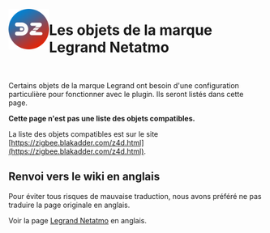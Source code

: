 <a href="#"><img align="left" width="80" height="80" src="../Images/logo_Z4D.png" alt="Logo"></a>

# Les objets de la marque Legrand Netatmo

</br>

Certains objets de la marque Legrand ont besoin d'une configuration particulière pour fonctionner avec le plugin. Ils seront listés dans cette page.

**Cette page n'est pas une liste des objets compatibles.**

La liste des objets compatibles est sur le site [https://zigbee.blakadder.com/z4d.html](https://zigbee.blakadder.com/z4d.html).

## Renvoi vers le wiki en anglais

Pour éviter tous risques de mauvaise traduction, nous avons préféré ne pas traduire la page originale en anglais.

Voir la page [Legrand Netatmo](../en-eng/Corner_Legrand-Netatmo.md) en anglais.
